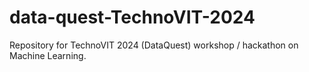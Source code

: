 # data-quest-TechnoVIT-2024
Repository for TechnoVIT 2024 (DataQuest) workshop / hackathon on Machine Learning.
